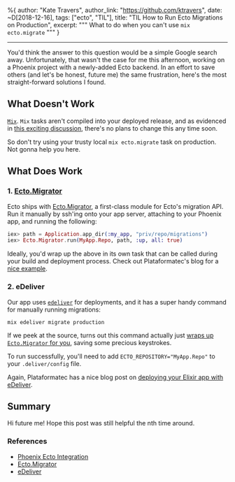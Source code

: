 %{
  author: "Kate Travers",
  author_link: "https://github.com/ktravers",
  date: ~D[2018-12-16],
  tags: ["ecto", "TIL"],
  title: "TIL How to Run Ecto Migrations on Production",
  excerpt: """
  What to do when you can't use `mix ecto.migrate`
  """
}

---

You'd think the answer to this question would be a simple Google search away. Unfortunately, that wasn't the case for me this afternoon, working on a Phoenix project with a newly-added Ecto backend. In an effort to save others (and let's be honest, future me) the same frustration, here's the most straight-forward solutions I found.

## What Doesn't Work

[`Mix`](https://elixirschool.com/lessons/basics/mix/). `Mix` tasks aren't compiled into your deployed release, and as evidenced in [this exciting discussion](https://github.com/bitwalker/exrm/issues/67), there's no plans to change this any time soon.

So don't try using your trusty local `mix ecto.migrate` task on production. Not gonna help you here.

## What Does Work

### 1. [Ecto.Migrator](https://hexdocs.pm/ecto/Ecto.Migrator.html)

Ecto ships with [Ecto.Migrator](https://hexdocs.pm/ecto/Ecto.Migrator.html), a first-class module for Ecto's migration API. Run it manually by ssh'ing onto your app server, attaching to your Phoenix app, and running the following:

```elixir
iex> path = Application.app_dir(:my_app, "priv/repo/migrations")
iex> Ecto.Migrator.run(MyApp.Repo, path, :up, all: true)
```

Ideally, you'd wrap up the above in its own task that can be called during your build and deployment process. Check out Plataformatec's blog for a [nice example](http://blog.plataformatec.com.br/2016/04/running-migration-in-an-exrm-release/).

### 2. eDeliver

Our app uses [`edeliver`](https://github.com/edeliver/edeliver) for deployments, and it has a super handy command for manually running migrations:

```shell
mix edeliver migrate production
```

If we peek at the source, turns out this command actually just [wraps up `Ecto.Migrator` for you](https://github.com/edeliver/edeliver/blob/963610a90f67fc3671127e64df37a67ec365ef5b/lib/edeliver.ex#L124), saving some precious keystrokes.

To run successfully, you'll need to add `ECTO_REPOSITORY="MyApp.Repo"` to your `.deliver/config` file.

Again, Plataformatec has a nice blog post on [deploying your Elixir app with eDeliver](http://blog.plataformatec.com.br/2016/06/deploying-elixir-applications-with-edeliver/).

## Summary

Hi future me! Hope this post was still helpful the nth time around.

### References

- [Phoenix Ecto Integration](https://github.com/phoenixframework/phoenix_ecto)
- [Ecto.Migrator](https://hexdocs.pm/ecto_sql/Ecto.Migrator.html)
- [eDeliver](https://github.com/edeliver/edeliver)
